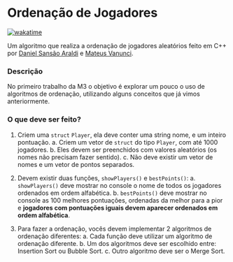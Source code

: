 # Ordenação de Jogadores

[![wakatime](https://wakatime.com/badge/user/920a7e43-2969-4212-82ff-1b375685ff58/project/a1233753-fb50-4413-b284-17c822f03ee3.svg)](https://wakatime.com/badge/user/920a7e43-2969-4212-82ff-1b375685ff58/project/a1233753-fb50-4413-b284-17c822f03ee3)

Um algoritmo que realiza a ordenação de jogadores aleatórios feito em C++ por [Daniel Sansão Araldi](https://github.com/DanielAraldi) e [Mateus Vanunci](https://github.com/vanunci).

### Descrição

No primeiro trabalho da M3 o objetivo é explorar um pouco o uso de algoritmos de ordenação, utilizando alguns conceitos que já vimos anteriormente.

### O que deve ser feito?

1. Criem uma `struct` `Player`, ela deve conter uma string nome, e um inteiro pontuação.
   a. Criem um vetor de `struct` do tipo `Player`, com até 1000 jogadores.
   b. Eles devem ser preenchidos com valores aleatórios (os nomes não precisam fazer sentido).
   c. Não deve existir um vetor de nomes e um vetor de pontos separados.

2. Devem existir duas funções, `showPlayers()` e `bestPoints()`:
   a. `showPlayers()` deve mostrar no console o nome de todos os jogadores ordenados em ordem alfabética.
   b. `bestPoints()` deve mostrar no console as 100 melhores pontuações, ordenadas da melhor para a pior e **jogadores com pontuações iguais devem aparecer ordenados em ordem alfabética**.

3. Para fazer a ordenação, vocês devem implementar 2 algoritmos de ordenação diferentes:
   a. Cada função deve utilizar um algoritmo de ordenação diferente.
   b. Um dos algoritmos deve ser escolhido entre: Insertion Sort ou Bubble Sort.
   c. Outro algoritmo deve ser o Merge Sort.
